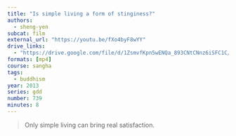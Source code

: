 ```yaml
---
title: "Is simple living a form of stinginess?"
authors:
  - sheng-yen
subcat: film
external_url: "https://youtu.be/fXo4byF8wYY"
drive_links:
  - "https://drive.google.com/file/d/1ZsmvfKpn5wENQa_893CNtCNnz6iSFC1C/view?usp=drivesdk"
formats: [mp4]
course: sangha
tags:
  - buddhism
year: 2013
series: gdd
number: 739
minutes: 8
---
```


> Only simple living can bring real satisfaction.

